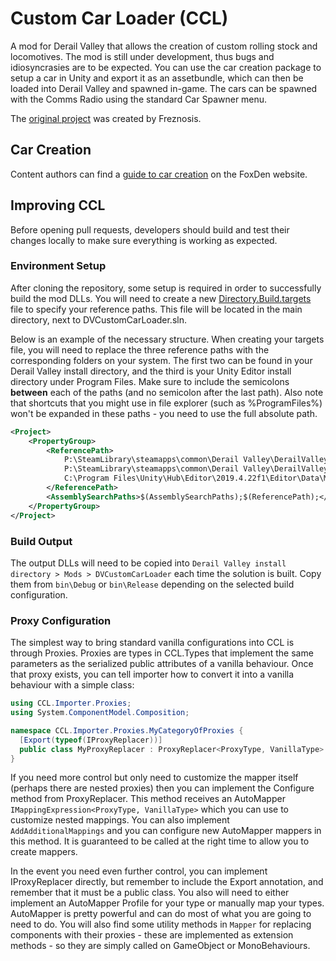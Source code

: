 # Custom Car Loader (CCL)

A mod for Derail Valley that allows the creation of custom rolling stock and locomotives. The mod is still under development, thus bugs and idiosyncrasies are to be expected. You can use the car creation package to setup a car in Unity and export it as an assetbundle, which can then be loaded into Derail Valley and spawned in-game. The cars can be spawned with the Comms Radio using the standard Car Spawner menu.

The [original project](https://github.com/Freznosis/DVCustomCarLoader) was created by Freznosis.

## Car Creation

Content authors can find a [guide to car creation](https://foxden.cc/articles/read/car-loader) on the FoxDen website.

## Improving CCL

Before opening pull requests, developers should build and test their changes locally to make sure everything is working as expected.

### Environment Setup

After cloning the repository, some setup is required in order to successfully build the mod DLLs. You will need to create a new [Directory.Build.targets](https://learn.microsoft.com/en-us/visualstudio/msbuild/customize-your-build?view=vs-2022) file to specify your reference paths. This file will be located in the main directory, next to DVCustomCarLoader.sln.

Below is an example of the necessary structure. When creating your targets file, you will need to replace the three reference paths with the corresponding folders on your system. The first two can be found in your Derail Valley install directory, and the third is your Unity Editor install directory under Program Files. Make sure to include the semicolons **between** each of the paths (and no semicolon after the last path). Also note that shortcuts that you might use in file explorer (such as %ProgramFiles%) won't be expanded in these paths - you need to use the full absolute path.
```xml
<Project>
	<PropertyGroup>
		<ReferencePath>
			P:\SteamLibrary\steamapps\common\Derail Valley\DerailValley_Data\Managed\;
			P:\SteamLibrary\steamapps\common\Derail Valley\DerailValley_Data\Managed\UnityModManager\;
			C:\Program Files\Unity\Hub\Editor\2019.4.22f1\Editor\Data\Managed
		</ReferencePath>
		<AssemblySearchPaths>$(AssemblySearchPaths);$(ReferencePath);</AssemblySearchPaths>
	</PropertyGroup>
</Project>
```

### Build Output

The output DLLs will need to be copied into `Derail Valley install directory > Mods > DVCustomCarLoader` each time the solution is built. Copy them from `bin\Debug` or `bin\Release` depending on the selected build configuration.

### Proxy Configuration

The simplest way to bring standard vanilla configurations into CCL is through Proxies.  Proxies are types in CCL.Types that implement the same parameters as the serialized public attributes of a vanilla behaviour.  Once that proxy exists, you can tell importer how to convert it into a vanilla behaviour with a simple class:
```cs
using CCL.Importer.Proxies;
using System.ComponentModel.Composition;

namespace CCL.Importer.Proxies.MyCategoryOfProxies {
  [Export(typeof(IProxyReplacer))]
  public class MyProxyReplacer : ProxyReplacer<ProxyType, VanillaType> {}
}
```
If you need more control but only need to customize the mapper itself (perhaps there are nested proxies) then you can implement the Configure method from ProxyReplacer.  This method receives an AutoMapper `IMappingExpression<ProxyType, VanillaType>` which you can use to customize nested mappings.  You can also implement `AddAdditionalMappings` and you can configure new AutoMapper mappers in this method.  It is guaranteed to be called at the right time to allow you to create mappers. 

In the event you need even further control, you can implement IProxyReplacer directly, but remember to include the Export annotation, and remember that it must be a public class.  You also will need to either implement an AutoMapper Profile for your type or manually map your types.  AutoMapper is pretty powerful and can do most of what you are going to need to do. You will also find some utility methods in `Mapper` for replacing components with their proxies - these are implemented as extension methods - so they are simply called on GameObject or MonoBehaviours.
